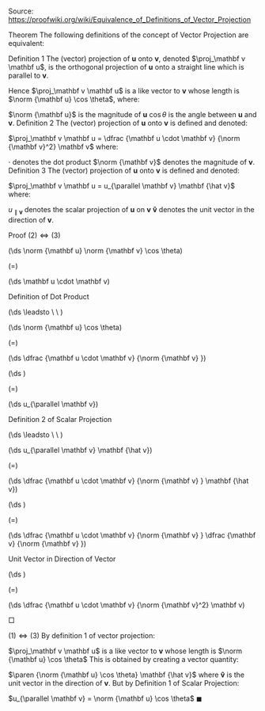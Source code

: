 # 

Source: https://proofwiki.org/wiki/Equivalence_of_Definitions_of_Vector_Projection



Theorem
The following definitions of the concept of Vector Projection are equivalent:

Definition 1
The (vector) projection of $\mathbf u$ onto $\mathbf v$, denoted $\proj_\mathbf v \mathbf u$, is the orthogonal projection of $\mathbf u$ onto a straight line which is parallel to $\mathbf v$.

Hence $\proj_\mathbf v \mathbf u$ is a like vector to $\mathbf v$ whose length is $\norm {\mathbf u} \cos \theta$, where:

$\norm {\mathbf u}$ is the magnitude of $\mathbf u$
$\cos \theta$ is the angle between $\mathbf u$ and $\mathbf v$.
Definition 2
The (vector) projection of $\mathbf u$ onto $\mathbf v$ is defined and denoted:

$\proj_\mathbf v \mathbf u = \dfrac {\mathbf u \cdot \mathbf v} {\norm {\mathbf v}^2} \mathbf v$
where:

$\cdot$ denotes the dot product
$\norm {\mathbf v}$ denotes the magnitude of $\mathbf v$.
Definition 3
The (vector) projection of $\mathbf u$ onto $\mathbf v$ is defined and denoted:

$\proj_\mathbf v \mathbf u = u_{\parallel \mathbf v} \mathbf {\hat v}$
where:

$u_{\parallel \mathbf v}$ denotes the scalar projection of $\mathbf u$ on $\mathbf v$
$\mathbf {\hat v}$ denotes the unit vector in the direction of $\mathbf v$.


Proof
$(2) \iff (3)$













\(\ds \norm {\mathbf u} \norm {\mathbf v} \cos \theta\)

\(=\)







\(\ds \mathbf u \cdot \mathbf v\)





Definition of Dot Product








\(\ds \leadsto \ \ \)





\(\ds \norm {\mathbf u} \cos \theta\)

\(=\)







\(\ds \dfrac {\mathbf u \cdot \mathbf v} {\norm {\mathbf v} }\)




















\(\ds \)

\(=\)







\(\ds u_{\parallel \mathbf v}\)





Definition 2 of Scalar Projection








\(\ds \leadsto \ \ \)





\(\ds u_{\parallel \mathbf v} \mathbf {\hat v}\)

\(=\)







\(\ds \dfrac {\mathbf u \cdot \mathbf v} {\norm {\mathbf v} } \mathbf {\hat v}\)




















\(\ds \)

\(=\)







\(\ds \dfrac {\mathbf u \cdot \mathbf v} {\norm {\mathbf v} } \dfrac {\mathbf v} {\norm {\mathbf v} }\)





Unit Vector in Direction of Vector














\(\ds \)

\(=\)







\(\ds \dfrac {\mathbf u \cdot \mathbf v} {\norm {\mathbf v}^2} \mathbf v\)









$\Box$


$(1) \iff (3)$
By definition $1$ of vector projection:

$\proj_\mathbf v \mathbf u$ is a like vector to $\mathbf v$ whose length is $\norm {\mathbf u} \cos \theta$
This is obtained by creating a vector quantity:

$\paren {\norm {\mathbf u} \cos \theta} \mathbf {\hat v}$
where $\mathbf {\hat v}$ is the unit vector in the direction of $\mathbf v$.
But by Definition 1 of Scalar Projection:

$u_{\parallel \mathbf v} = \norm {\mathbf u} \cos \theta$
$\blacksquare$





